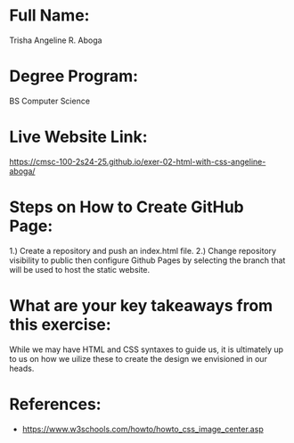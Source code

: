 # Full Name:

Trisha Angeline R. Aboga

# Degree Program:

BS Computer Science

# Live Website Link:

https://cmsc-100-2s24-25.github.io/exer-02-html-with-css-angeline-aboga/

# Steps on How to Create GitHub Page:

1.) Create a repository and push an index.html file.
2.) Change repository visibility to public then configure Github Pages by selecting the branch that will be used to host the static website.

# What are your key takeaways from this exercise:

While we may have HTML and CSS syntaxes to guide us, it is ultimately up to us on how we uilize these to create the design we envisioned in our heads.

# References:

- https://www.w3schools.com/howto/howto_css_image_center.asp
